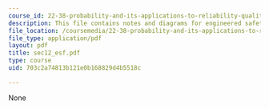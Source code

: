 ```yaml
---
course_id: 22-38-probability-and-its-applications-to-reliability-quality-control-and-risk-assessment-fall-2005
description: This file contains notes and diagrams for engineered safety features.
file_location: /coursemedia/22-38-probability-and-its-applications-to-reliability-quality-control-and-risk-assessment-fall-2005/703c2a74813b121e0b168829d4b5518c_sec12_esf.pdf
file_type: application/pdf
layout: pdf
title: sec12_esf.pdf
type: course
uid: 703c2a74813b121e0b168829d4b5518c

---
```

None